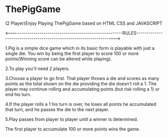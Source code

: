 # ThePigGame
(2 Player)Enjoy Playing ThePigGame based on HTML CSS and JAVASCRIPT

<-------------------------------------------------------RULES------------------------------------------------------------------->

 1.Pig is a simple dice game which in its basic form is playable with just a single die. You win by being the first player to score            100 or more points(Winning score can be altered while playing).
 
2.To play you'll need 2 players. 

3.Choose a player to go first. That player throws a die and scores as many points as the total shown on the die providing the die doesn’t roll a 1. The player may continue rolling and accumulating points (but risk rolling a 1) or end his turn.

4.If the player rolls a 1 his turn is over, he loses all points he accumulated that turn, and he passes the die to the next player.

5.Play passes from player to player until a winner is determined.

The first player to accumulate 100 or more points wins the game. 
